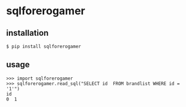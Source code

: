 # sqlforerogamer
## installation

    $ pip install sqlforerogamer

## usage
    >>> import sqlforerogamer
    >>> sqlforerogamer.read_sql("SELECT id  FROM brandlist WHERE id = '1'")
    id
    0  1
